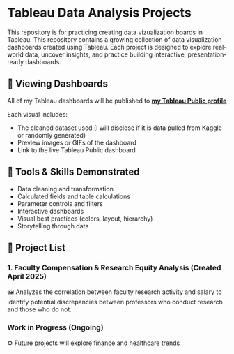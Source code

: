 # Tableau Data Analysis Projects
This repository is for practicing creating data vizualization boards in Tableau. This repository contains a growing collection of data visualization dashboards created using Tableau. Each project is designed to explore real-world data, uncover insights, and practice building interactive, presentation-ready dashboards.


## 🔗 Viewing Dashboards
All of my Tableau dashboards will be published to [**my Tableau Public profile**]([https://public.tableau.com/app/profile/](https://public.tableau.com/app/profile/ray7771/vizzes)) 

Each visual includes:
- The cleaned dataset used (I will disclose if it is data pulled from Kaggle or randomly generated)
- Preview images or GIFs of the dashboard
- Link to the live Tableau Public dashboard


## 🧰 Tools & Skills Demonstrated
- Data cleaning and transformation
- Calculated fields and table calculations
- Parameter controls and filters
- Interactive dashboards
- Visual best practices (colors, layout, hierarchy)
- Storytelling through data


## 📁 Project List

### 1. Faculty Compensation & Research Equity Analysis (Created April 2025)
🖼️ Analyzes the correlation between faculty research activity and salary to identify potential discrepancies between professors who conduct research and those who do not.

### Work in Progress (Ongoing)
⚙️ Future projects will explore finance and healthcare trends

